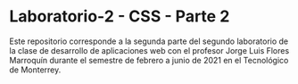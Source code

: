 # Laboratorio-2 - CSS - Parte 2

Este repositorio corresponde a la segunda parte del segundo laboratorio de la clase de desarrollo de aplicaciones web con el profesor Jorge Luis Flores Marroquín durante el semestre de febrero a junio de 2021 en el Tecnológico de Monterrey.
